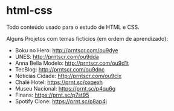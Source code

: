 # html-css
Todo conteúdo usado para o estudo de HTML e CSS.

Alguns Projetos com temas ficticios (em ordem de aprendizado):
 - Boku no Hero: http://prntscr.com/ou9dye
 - UNES: http://prntscr.com/ou9dda
 - Anna Bella Modelo: http://prntscr.com/ou9d1t
 - TecBlog: http://prntscr.com/ou9dnc
 - Notícias Cidade: http://prntscr.com/ou9cix
 - Chalé Hotel: https://prnt.sc/oxqexh
 - Museu Nacional: https://prnt.sc/p4qu6g
 - Finans: https://prnt.sc/p7st95
 - Spotify Clone: https://prnt.sc/p8ap4j
